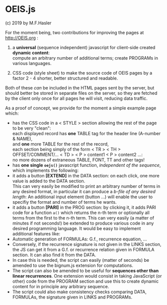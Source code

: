 # OEIS.js
(c) 2019 by M.F.Hasler

For the moment being, two contributions for improving the pages at http://OEIS.org :

1) a **universal** (sequence independent) javascript for client-side created **dynamic content**:<br/>
compute an arbitrary number of additional terms; create PROGRAMs in various languages.

2) CSS code (style sheet) to make the source code of OEIS pages by a factor 2 - 4 shorter, better structured and readable.

Both of these _can_ be included in the HTML pages sent by the server, but should better be stored in separate files on the server, so they are fetched by the client only once for all pages he will visit, reducing data traffic.

As a proof of concept, we provide for the moment a simple example page which:
* has the CSS code in a < STYLE > section allowing the rest of the page to be very "clean":<br/>
each displayed record has **one** TABLE tag for the header line (A-number & NAME),<br/> 
and **one** more TABLE for the rest of the record,<br/> 
each section being simply of the form < TR > < TH > OFFSET/COMMENT/... < TD > < P > content1 < P > content2 ...:<br/>
no more dozens of extraneous TABLE, FONT, TT and other tags!
* has __one single__ **<code>oejs()</code>** javascript function, _independent of the sequence_, which implements the following:
* it adds a button **[EXTEND]** in the DATA section: on each click, one more value is added to the DATA section.<br/> 
This can very easily be modified to print an arbitrary number of terms in any desired format, in particular it can produce a _b-file of any desired length_: An additional input element (button ...) will enable the user to specifiy the format and number of terms he wants.
* it adds a button **[PARI]** in the PROG section: by clicking it, it adds PARI code for a function <code>a()</code> which returns the n-th term or optionally all terms from the first to the n-th term.
This can very easily (a matter of minutes if not seconds!) be extended to produce various code in any desired programming language.
It would be easy to implement additional features like:
* Automatic generation of FORMULAs: G.f., recurrence equation, ...
* Conversely, if the recurrence signature is not given in the LINKS section, the JS can get it from a G.f. or recurrence relation given in FORMULA section. It can also find it from the DATA.
* In case this is needed, the script can easily (matter of seconds) be amended to use the bignum.js extension for computations.
* The script can also be amended to be useful for **sequences other than linear recurrences**. One extension would consist in taking JavaScript (or other) code from the PROGRAM section and use this to create dynamic content for in principle any arbitrary sequence.
* The script could also make consistency checks comparing DATA, FORMULAs, the signature given in LINKS and PROGRAMs.
